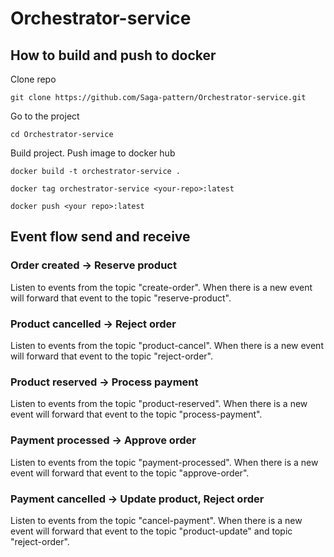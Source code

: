# Orchestrator-service

## How to build and push to docker
Clone repo
```
git clone https://github.com/Saga-pattern/Orchestrator-service.git
```

Go to the project
```
cd Orchestrator-service
```

Build project. Push image to docker hub
```
docker build -t orchestrator-service .
```
```
docker tag orchestrator-service <your-repo>:latest
```
```
docker push <your repo>:latest
```

## Event flow send and receive
### Order created -> Reserve product
Listen to events from the topic "create-order". When there is a new event will forward that event to the topic "reserve-product".

### Product cancelled -> Reject order
Listen to events from the topic "product-cancel". When there is a new event will forward that event to the topic "reject-order".

### Product reserved -> Process payment
Listen to events from the topic "product-reserved". When there is a new event will forward that event to the topic "process-payment".

### Payment processed -> Approve order
Listen to events from the topic "payment-processed". When there is a new event will forward that event to the topic "approve-order".

### Payment cancelled -> Update product, Reject order
Listen to events from the topic "cancel-payment". When there is a new event will forward that event to the topic "product-update" and topic "reject-order".

